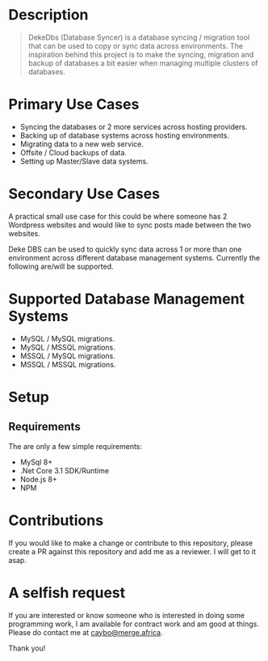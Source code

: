 # Description

> DekeDbs (Database Syncer) is a database syncing / migration tool that can be used to copy or sync data across environments. The inspiration behind this project is to make the syncing, migration and backup of databases a bit easier when managing multiple clusters of databases.

# Primary Use Cases

- Syncing the databases or 2 more services across hosting providers.
- Backing up of database systems across hosting environments.
- Migrating data to a new web service.
- Offsite / Cloud backups of data.
- Setting up Master/Slave data systems.

# Secondary Use Cases

A practical small use case for this could be where someone has 2 Wordpress websites and would like to sync posts made between the two websites.

Deke DBS can be used to quickly sync data across 1 or more than one environment across different database management systems. Currently the following are/will be supported.

# Supported Database Management Systems

- MySQL / MySQL migrations.
- MySQL / MSSQL migrations.
- MSSQL / MySQL migrations.
- MSSQL / MSSQL migrations.

# Setup

## Requirements

The are only a few simple requirements:

- MySql 8+
- .Net Core 3.1 SDK/Runtime
- Node.js 8+
- NPM

# Contributions

If you would like to make a change or contribute to this repository, please create a PR against this repository and add me as a reviewer. I will get to it asap.

# A selfish request

If you are interested or know someone who is interested in doing some programming work, I am available for contract work and am good at things. Please do contact me at caybo@merge.africa.

Thank you!
